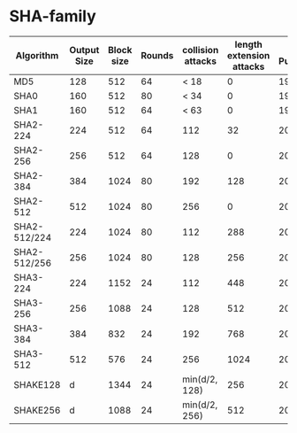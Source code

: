 # SHA-family

| Algorithm | Output Size | Block size | Rounds | collision attacks | length extension attacks | First Published |
| --------- | ----------- | ---------- | ------ | ----------------- | ------------------------ | ----------------|
| MD5 | 128 | 512 | 64 | < 18 | 0 | 1992 |
| SHA0 | 160 | 512 | 80 | < 34 | 0 | 1993 |
| SHA1 | 160 | 512 | 64 | < 63 | 0 | 1995 |
| SHA2-224 | 224 | 512 | 64 | 112 | 32 | 2004 |
| SHA2-256 | 256 | 512 | 64 | 128 | 0 | 2001 |
| SHA2-384 | 384 | 1024 | 80 | 192 | 128 | 2001 |
| SHA2-512 | 512 | 1024 | 80 | 256 | 0 | 2001 |
| SHA2-512/224 | 224 | 1024 | 80 | 112 | 288 | 2012 |
| SHA2-512/256 | 256 | 1024 | 80 | 128 | 256 | 2012 |
| SHA3-224 | 224 | 1152 | 24 | 112 | 448 | 2015 |
| SHA3-256 | 256 | 1088 | 24 | 128 | 512 | 2015 |
| SHA3-384 | 384 | 832 | 24 | 192 | 768 | 2015 |
| SHA3-512 | 512 | 576 | 24 | 256 | 1024 | 2015 |
| SHAKE128 | d | 1344 | 24 | min(d/2, 128) | 256 | 2015 |
| SHAKE256 | d | 1088 | 24 | min(d/2, 256) | 512 | 2015 |
